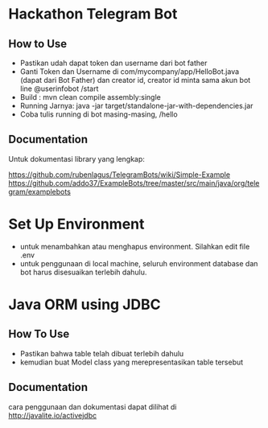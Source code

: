 # Hackathon Telegram Bot
## How to Use
- Pastikan udah dapat token dan username dari bot father
- Ganti Token dan Username di com/mycompany/app/HelloBot.java (dapat dari Bot Father) dan creator id, creator id minta sama akun bot line @userinfobot /start
- Build : mvn clean compile assembly:single
- Running Jarnya: java -jar target/standalone-jar-with-dependencies.jar
- Coba tulis running di bot masing-masing, /hello

## Documentation
Untuk dokumentasi library yang lengkap:

https://github.com/rubenlagus/TelegramBots/wiki/Simple-Example
https://github.com/addo37/ExampleBots/tree/master/src/main/java/org/telegram/examplebots

# Set Up Environment
- untuk menambahkan atau menghapus environment. Silahkan edit file .env
- untuk penggunaan di local machine, seluruh environment database dan bot harus disesuaikan terlebih dahulu.

# Java ORM using JDBC
## How To Use
- Pastikan bahwa table telah dibuat terlebih dahulu
- kemudian buat Model class yang merepresentasikan table tersebut
## Documentation
cara penggunaan dan dokumentasi dapat dilihat di http://javalite.io/activejdbc

